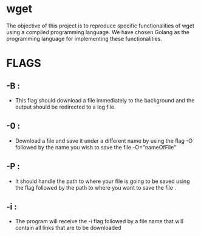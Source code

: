 # wget

The objective of this project is to reproduce specific functionalities of wget using a compiled programming language.
We have chosen Golang as the programming language for implementing these functionalities.

# FLAGS

## -B :
 - This flag should download a file immediately to the background and the output should be redirected to a log file.
## -0 :
- Download a file and save it under a different name by using the flag -O followed by the name you wish to save the file
 -O="nameOfFile"
 ## -P :
 - It should handle the path to where your file is going to be saved using the flag followed by the path to where you want to save the file .
 
 ## -i :
 - The program will receive the -i flag followed by a file name that will contain all links that are to be downloaded